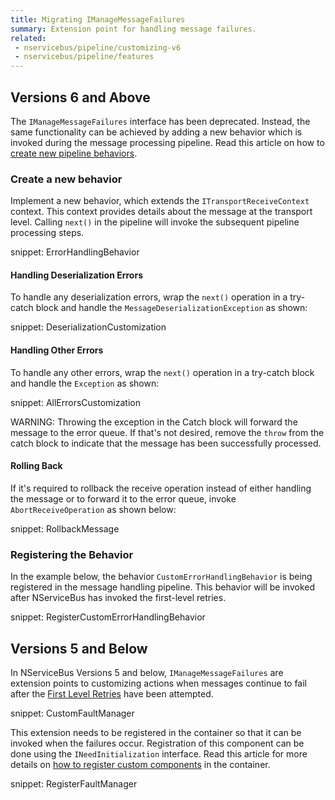 ```yaml
---
title: Migrating IManageMessageFailures
summary: Extension point for handling message failures.
related:
 - nservicebus/pipeline/customizing-v6
 - nservicebus/pipeline/features
---
```



## Versions 6 and Above

The `IManageMessageFailures` interface has been deprecated. Instead, the same functionality can be achieved by adding a new behavior which is invoked during the message processing pipeline. Read this article on how to [create new pipeline behaviors](/nservicebus/pipeline/customizing-v6.md).


### Create a new behavior

Implement a new behavior, which extends the `ITransportReceiveContext` context. This context provides details about the message at the transport level. Calling `next()` in the pipeline will invoke the subsequent pipeline processing steps.

snippet: ErrorHandlingBehavior


#### Handling Deserialization Errors

To handle any deserialization errors, wrap the `next()` operation in a try-catch block and handle the `MessageDeserializationException` as shown:

snippet: DeserializationCustomization


#### Handling Other Errors

To handle any other errors, wrap the `next()` operation in a try-catch block and handle the `Exception` as shown:

snippet: AllErrorsCustomization

WARNING: Throwing the exception in the Catch block will forward the message to the error queue. If that's not desired, remove the `throw` from the catch block to indicate that the message has been successfully processed.

#### Rolling Back 

If it's required to rollback the receive operation instead of either handling the message or to forward it to the error queue, invoke `AbortReceiveOperation` as shown below: 

snippet: RollbackMessage


### Registering the Behavior

In the example below, the behavior `CustomErrorHandlingBehavior` is being registered in the message handling pipeline. This behavior will be invoked after NServiceBus has invoked the first-level retries. 

snippet: RegisterCustomErrorHandlingBehavior
            
## Versions 5 and Below

In NServiceBus Versions 5 and below, `IManageMessageFailures` are extension points to customizing actions when messages continue to fail after the [First Level Retries](/nservicebus/errors/automatic-retries.md) have been attempted. 


snippet: CustomFaultManager

This extension needs to be registered in the container so that it can be invoked when the failures occur. Registration of this component can be done using the `INeedInitialization` interface. Read this article for more details on [how to register custom components](/nservicebus/containers/child-containers.md) in the container.

snippet: RegisterFaultManager

